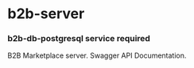 # b2b-server

### b2b-db-postgresql service required 

B2B Marketplace server. 
Swagger API Documentation.
